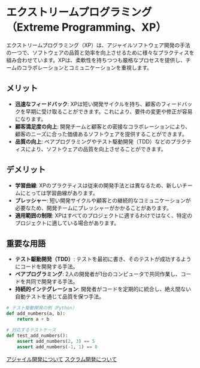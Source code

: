 # エクストリームプログラミング（Extreme Programming、XP）

エクストリームプログラミング（XP）は、アジャイルソフトウェア開発の手法の一つで、ソフトウェアの品質と効率を向上させるために様々なプラクティスを組み合わせています。XPは、柔軟性を持ちつつも厳格なプロセスを提供し、チームのコラボレーションとコミュニケーションを重視します。

## メリット
- **迅速なフィードバック**: XPは短い開発サイクルを持ち、顧客のフィードバックを早期に受け取ることができます。これにより、要件の変更や修正が容易になります。
- **顧客満足度の向上**: 開発チームと顧客との密接なコラボレーションにより、顧客のニーズに合った価値あるソフトウェアを提供することができます。
- **品質の向上**: ペアプログラミングやテスト駆動開発（TDD）などのプラクティスにより、ソフトウェアの品質を向上させることができます。

## デメリット
- **学習曲線**: XPのプラクティスは従来の開発手法とは異なるため、新しいチームにとっては学習曲線があります。
- **プレッシャー**: 短い開発サイクルや顧客との継続的なコミュニケーションが必要なため、開発チームにプレッシャーがかかることがあります。
- **適用範囲の制限**: XPはすべてのプロジェクトに適するわけではなく、特定のプロジェクトに適している場合があります。

## 重要な用語

- **テスト駆動開発（TDD）**: テストを最初に書き、そのテストが成功するようにコードを開発する手法。
- **ペアプログラミング**: 2人の開発者が1台のコンピュータで共同作業し、コードを共同で開発する手法。
- **持続的インテグレーション**: 開発者がコードを定期的に統合し、絶え間ない自動テストを通じて品質を保つ手法。

```python
# テスト駆動開発の例（Python）
def add_numbers(a, b):
    return a + b

# 対応するテストケース
def test_add_numbers():
    assert add_numbers(2, 3) == 5
    assert add_numbers(-1, 1) == 0
```

[アジャイル開発について](Agile.md/)
[スクラム開発について](Scrum.md/)
